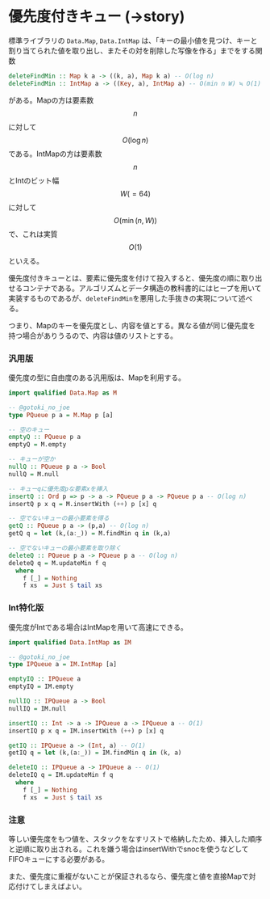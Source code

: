# 優先度付きキュー \(-&gt;story\)

標準ライブラリの `Data.Map`, `Data.IntMap` は、「キーの最小値を見つけ、キーと割り当てられた値を取り出し、またその対を削除した写像を作る」までをする関数

```haskell
deleteFindMin :: Map k a -> ((k, a), Map k a) -- O(log n)
deleteFindMin :: IntMap a -> ((Key, a), IntMap a) -- O(min n W) ≒ O(1)
```

がある。Mapの方は要素数$$n$$ に対して$$O(\log n)$$である。IntMapの方は要素数$$n$$とIntのビット幅$$W (= 64)$$に対して$$O(\min(n,W))$$で、これは実質$$O(1)$$といえる。

優先度付きキューとは、要素に優先度を付けて投入すると、優先度の順に取り出せるコンテナである。アルゴリズムとデータ構造の教科書的にはヒープを用いて実装するものであるが、`deleteFindMin`を悪用した手抜きの実現について述べる。

つまり、Mapのキーを優先度とし、内容を値とする。異なる値が同じ優先度を持つ場合がありうるので、内容は値のリストとする。

### 汎用版

優先度の型に自由度のある汎用版は、Mapを利用する。

```haskell
import qualified Data.Map as M

-- @gotoki_no_joe
type PQueue p a = M.Map p [a]

-- 空のキュー
emptyQ :: PQueue p a
emptyQ = M.empty

-- キューが空か
nullQ :: PQueue p a -> Bool
nullQ = M.null

-- キューqに優先度pな要素xを挿入
insertQ :: Ord p => p -> a -> PQueue p a -> PQueue p a -- O(log n)
insertQ p x q = M.insertWith (++) p [x] q

-- 空でないキューの最小要素を得る
getQ :: PQueue p a -> (p,a) -- O(log n)
getQ q = let (k,(a:_)) = M.findMin q in (k,a)

-- 空でないキューの最小要素を取り除く
deleteQ :: PQueue p a -> PQueue p a -- O(log n)
deleteQ q = M.updateMin f q
  where
    f [_] = Nothing
    f xs  = Just $ tail xs
```

### Int特化版

優先度がIntである場合はIntMapを用いて高速にできる。

```haskell
import qualified Data.IntMap as IM

-- @gotoki_no_joe
type IPQueue a = IM.IntMap [a]

emptyIQ :: IPQueue a
emptyIQ = IM.empty

nullIQ :: IPQueue a -> Bool
nullIQ = IM.null

insertIQ :: Int -> a -> IPQueue a -> IPQueue a -- O(1)
insertIQ p x q = IM.insertWith (++) p [x] q

getIQ :: IPQueue a -> (Int, a) -- O(1)
getIQ q = let (k,(a:_)) = IM.findMin q in (k, a)

deleteIQ :: IPQueue a -> IPQueue a -- O(1)
deleteIQ q = IM.updateMin f q
  where
    f [_] = Nothing
    f xs  = Just $ tail xs
```

### 注意

等しい優先度をもつ値を、スタックをなすリストで格納したため、挿入した順序と逆順に取り出される。これを嫌う場合はinsertWithでsnocを使うなどしてFIFOキューにする必要がある。

また、優先度に重複がないことが保証されるなら、優先度と値を直接Mapで対応付けてしまえばよい。

